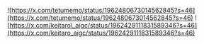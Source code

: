 ![https://x.com/tetumemo/status/1962480673014562845?s=46](https://x.com/tetumemo/status/1962480673014562845?s=46)
![https://x.com/keitaro\_aigc/status/1962429111831589346?s=46](https://x.com/keitaro_aigc/status/1962429111831589346?s=46)
